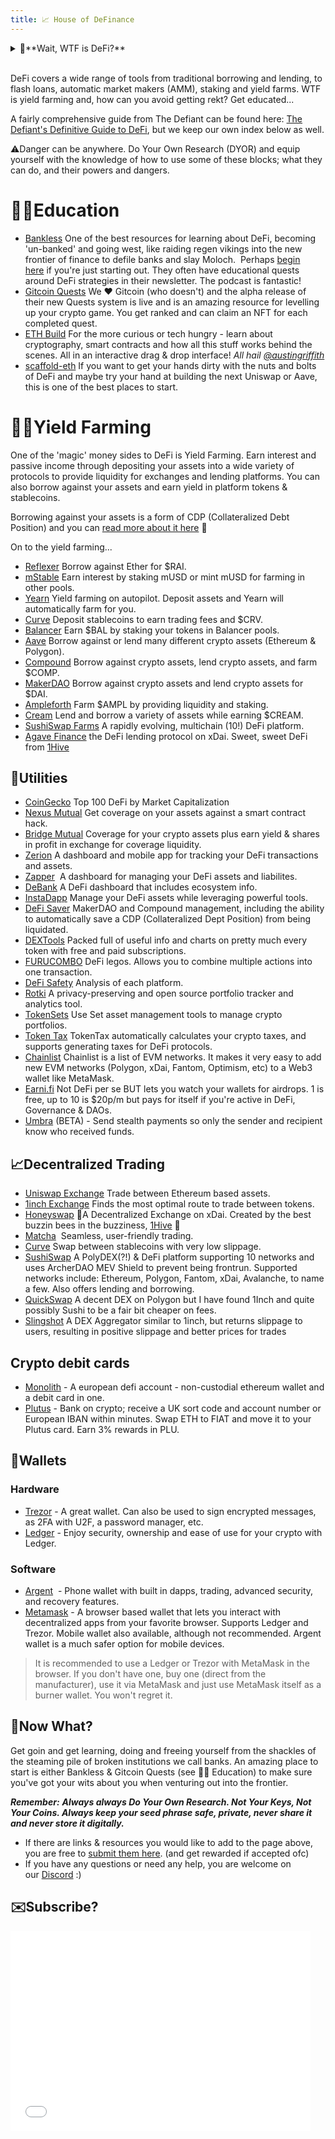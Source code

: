 ```yaml
---
title: 📈 House of DeFinance
---
```


<details>
<summary>🤔**Wait, WTF is DeFi?**</summary>
<br />

Decentralized Finance is the application of cryptographic tools for financial applications. By trusting in code we can compose new ways to interact with tokens, which means money LEGOS. In the House of DeFi, we give you a small taste of different platforms and recap some of the key platforms and their purpose.

- But why do we need DeFi? Don't we get financial services from banks?

TL;DR:  Want to ape a $5k investment into something at 3am ( don't fomo 😬), donate 10k to a small charity project in Costa Rica via [Giveth](https://giveth.io), borrow 1k to fix your car, send $100 to a friend on the other side of the world or simply earn some interest on the assets you have in your wallet ... you can and you don't have to go to a branch, call anyone or answer any probing questions before you do it. You can just do it. You become your own bank and it feels damn good.

True, we do get financial services from banks like Wells Fargo, HSBC, Lloyds, etc, etc. But the banks aren't very nice and only serve to benefit their shareholders. Banks offer high interest accounts of 0.1% APY and charge us to use their fine services. 🥳 For this amazing yield, we deposit funds into banks and *our* funds are used to provide the liquidity for them to offer their services, make exorbitant profits from those services and invest in arms and other nefarious ventures.  Not content with taking all the profit for themselves and making the world a poorer place, they also charge you to have these accounts and hammer you hard if you fall out of favour. Yay the banks. 💔

Decentralized Finance or "DeFi" is a bit different. 🙌 You get most of the same services you get in traditional, centralized finance or "TradFi" but instead of the banks holding all the money & profiting from everything, the functions they traditionally perform are rolled into code (Smart Contracts) by very clever developers - often open sourced - and run in a permissionless state on a global, public network of nodes (blockchain), using decentralized storage and no intermediaries involved. Anyone can deposit their assets, play an active role in the protocol and  get a share in the profits. 😁

Users are incentivized to use a protocol and often earn yield in the protocols own token, which then gives them the ability to partake in the governance and evolution of the protocol and become invested in the growth of DeFi itself.

Using, depositing, lending, borrowing & staking all can produce yield of 1 - 10% APY and often much much more for the early users of these platforms. This is not without risk and you must always research anything you're considering throwing your precious assets at *but* educate yourself, use risk management and it is possible to begin to free yourself of the very broken financial system and make some sweet gains & passive income along the way.

</details>

<br />


DeFi covers a wide range of tools from traditional borrowing and lending, to flash loans, automatic market makers (AMM), staking and yield farms. WTF is yield farming and, how can you avoid getting rekt? Get educated...

A fairly comprehensive guide from The Defiant can be found here: [The Defiant's Definitive Guide to DeFi](https://newsletter.thedefiant.io/p/the-defiants-definitive-guide-to), but we keep our own index below as well.

⚠️Danger can be anywhere. Do Your Own Research (DYOR) and equip yourself with the knowledge of how to use some of these blocks; what they can do, and their powers and dangers.

# 👩‍🏫**Education**

- [Bankless](https://newsletter.banklesshq.com/) One of the best resources for learning about DeFi, becoming 'un-banked' and going west, like raiding regen vikings into the new frontier of finance to defile banks and slay Moloch.  Perhaps [begin here](https://newsletter.banklesshq.com/p/-guide-1-starting-with-bankless) if you're just starting out. They often have educational quests around DeFi strategies in their newsletter. The podcast is fantastic!
- [Gitcoin Quests](https://gitcoin.co/quests) We ❤️ Gitcoin (who doesn't) and the alpha release of their new Quests system is live and is an amazing resource for levelling up your crypto game. You get ranked and can claim an NFT for each completed quest.
- [ETH Build](https://eth.build/) For the more curious or tech hungry - learn about cryptography, smart contracts and how all this stuff works behind the scenes. All in an interactive drag & drop interface! *All hail [@austingriffith](https://twitter.com/austingriffith)*
- [scaffold-eth](https://github.com/austintgriffith/scaffold-eth) If you want to get your hands dirty with the nuts and bolts of DeFi and maybe try your hand at building the next Uniswap or Aave, this is one of the best places to start.

# 👨‍🌾**Yield Farming**

One of the 'magic' money sides to DeFi is Yield Farming. Earn interest and passive income through depositing your assets into a wide variety of protocols to provide liquidity for exchanges and lending platforms. You can also borrow against your assets and earn yield in platform tokens & stablecoins. 

Borrowing against your assets is a form of CDP (Collateralized Debt Position) and you can [read more about it here](https://defitutorials.substack.com/p/collateralized-debt-positions-cdps) 👀

On to the yield farming...

- [Reflexer](https://reflexer.finance/) Borrow against Ether for $RAI.
- [mStable](https://app.mstable.org/) Earn interest by staking mUSD or mint mUSD for farming in other pools.
- [Yearn](https://yearn.finance/) Yield farming on autopilot. Deposit assets and Yearn will automatically farm for you.
- [Curve](https://www.curve.fi/) Deposit stablecoins to earn trading fees and $CRV.
- [Balancer](https://balancer.finance/) Earn $BAL by staking your tokens in Balancer pools.
- [Aave](https://aave.com/) Borrow against or lend many different crypto assets (Ethereum & Polygon).
- [Compound](https://compound.finance/) Borrow against crypto assets, lend crypto assets, and farm $COMP.
- [MakerDAO](https://makerdao.com/en/) Borrow against crypto assets and lend crypto assets for $DAI.
- [Ampleforth](https://www.ampleforth.org/dapps/) Farm $AMPL by providing liquidity and staking.
- [Cream](https://app.cream.finance/) Lend and borrow a variety of assets while earning $CREAM.
- [SushiSwap Farms](https://app.sushi.com/farm) A rapidly evolving, multichain (10!) DeFi platform.
- [Agave Finance](https://agave.finance/) the DeFi lending protocol on xDai. Sweet, sweet DeFi from [1Hive](https://1hive.org/)

## 🚰**Utilities**

- [CoinGecko](https://www.coingecko.com/en/defi) Top 100 DeFi by Market Capitalization
- [Nexus Mutual](https://nexusmutual.io/) Get coverage on your assets against a smart contract hack.
- [Bridge Mutual](https://www.bridgemutual.io/) Coverage for your crypto assets plus earn yield & shares in profit in exchange for coverage liquidity.
- [Zerion](https://zerion.io/) A dashboard and mobile app for tracking your DeFi transactions and assets.
- [Zapper](https://www.zapper.fi/)  A dashboard for managing your DeFi assets and liabilites.
- [DeBank](https://debank.com/) A DeFi dashboard that includes ecosystem info.
- [InstaDapp](https://instadapp.io/) Manage your DeFi assets while leveraging powerful tools.
- [DeFi Saver](https://defisaver.com/) MakerDAO and Compound management, including the ability to automatically save a CDP (Collateralized Dept Position) from being liquidated.
- [DEXTools](https://www.dextools.io/) Packed full of useful info and charts on pretty much every token with free and paid subscriptions.
- [FURUCOMBO](https://furucombo.app/) DeFi legos. Allows you to combine multiple actions into one transaction.
- [DeFi Safety](https://defisafety.com/) Analysis of each platform.
- [Rotki](https://rotki.com/) A privacy-preserving and open source portfolio tracker and analytics tool.
- [TokenSets](https://www.tokensets.com/) Use Set asset management tools to manage crypto portfolios.
- [Token Tax](https://tokentax.co/?via=yf-tools) TokenTax automatically calculates your crypto taxes, and supports generating taxes for DeFi protocols.
- [Chainlist](https://chainlist.org/) Chainlist is a list of EVM networks. It makes it very easy to add new EVM networks (Polygon, xDai, Fantom, Optimism, etc) to a Web3 wallet like MetaMask.
- [Earni.fi](https://earni.fi/) Not DeFi per se BUT lets you watch your wallets for airdrops. 1 is free, up to 10 is $20p/m but pays for itself if you're active in DeFi, Governance & DAOs.
- [Umbra](https://app.umbra.cash/) (BETA) - Send stealth payments so only the sender and recipient know who received funds.

## 📈**Decentralized Trading**

- [Uniswap Exchange](https://app.uniswap.org/#/swap) Trade between Ethereum based assets.
- [1inch Exchange](https://1inch.exchange/) Finds the most optimal route to trade between tokens.
- [Honeyswap](https://honeyswap.org/)   🍯A Decentralized Exchange on xDai. Created by the best buzzin bees in the buzziness, [1Hive](https://1hive.org/#/home) 🐝
- [Matcha](https://matcha.xyz/)  Seamless, user-friendly trading.
- [Curve](https://www.curve.fi/) Swap between stablecoins with very low slippage.
- [SushiSwap](https://app.sushi.com/swap) A PolyDEX(?!) & DeFi platform supporting 10 networks and uses ArcherDAO MEV Shield to prevent being frontrun.  Supported networks include: Ethereum, Polygon, Fantom, xDai, Avalanche, to name a few. Also offers lending and borrowing.
- [QuickSwap](https://quickswap.exchange/) A decent DEX on Polygon but I have found 1Inch and quite possibly Sushi to be a fair bit cheaper on fees.
- [Slingshot](https://app.slingshot.finance/trade/) A DEX Aggregator similar to 1inch, but returns slippage to users, resulting in positive slippage and better prices for trades

## Crypto debit cards

- [Monolith](https://monolith.xyz/) - A european defi account - non-custodial ethereum wallet and a debit card in one.
- [Plutus](https://plutus.it/) - Bank on crypto; receive a UK sort code and account number or European IBAN within minutes. Swap ETH to FIAT and move it to your Plutus card. Earn 3% rewards in PLU.

## 👛**Wallets**

### Hardware

- [Trezor](https://trezor.io/) - A great wallet. Can also be used to sign encrypted messages, as 2FA with U2F, a password manager, etc.
- [Ledger](https://www.ledger.com/) - Enjoy security, ownership and ease of use for your crypto with Ledger.

### Software

- [Argent](https://www.argent.xyz/)  - Phone wallet with built in dapps, trading, advanced security, and recovery features.
- [Metamask](https://metamask.io/) - A browser based wallet that lets you interact with decentralized apps from your favorite browser. Supports Ledger and Trezor. Mobile wallet also available, although not recommended. Argent wallet is a much safer option for mobile devices.

> It is recommended to use a Ledger or Trezor with MetaMask in the browser. If you don't have one, buy one (direct from the manufacturer), use it via MetaMask and just use MetaMask itself as a burner wallet. You won't regret it.

## 🎯**Now What?**

Get goin and get learning, doing and freeing yourself from the shackles of the steaming pile of broken institutions we call banks. An amazing place to start is either Bankless & Gitcoin Quests (see 👩‍🏫 Education) to make sure you've got your wits about you when venturing out into the frontier. 

***Remember:*** ***Always always Do Your Own Research. Not Your Keys, Not Your Coins. Always keep your seed phrase safe, private, never share it and never store it digitally.***

- If there are links & resources you would like to add to the page above, you are free to [submit them here](https://github.com/MetaFam/metagame-wiki/blob/master/docs/great-houses/house-of-defi.mdx). (and get rewarded if accepted ofc)
- If you have any questions or need any help, you are welcome on our [Discord](https://discord.gg/6JFXC9T) :)

## ✉️**Subscribe?**

<iframe width='480' height='320' src='[https://metagame.substack.com/embed](https://metagame.substack.com/embed)' frameborder='0' scrolling='no' style={{ background: 'white' }} ></iframe>